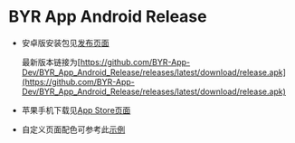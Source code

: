 # BYR App Android Release

- 安卓版安装包见[发布页面](https://github.com/BYR-App-Dev/BYR_App_Android_Release/releases)
  
  最新版本链接为[https://github.com/BYR-App-Dev/BYR_App_Android_Release/releases/latest/download/release.apk](https://github.com/BYR-App-Dev/BYR_App_Android_Release/releases/latest/download/release.apk)

- 苹果手机下载见[App Store页面](https://apps.apple.com/cn/app/id1115232927)

- 自定义页面配色可参考此[示例](./themes/original_light_theme.json)
